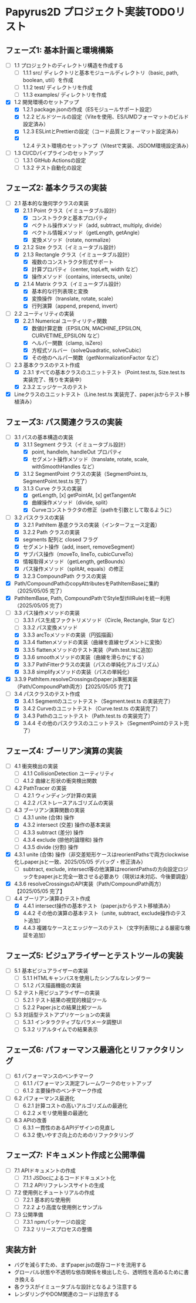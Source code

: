 # Papyrus2D プロジェクト実装TODOリスト

## フェーズ1: 基本計画と環境構築
- [ ] 1.1 プロジェクトのディレクトリ構造を作成する
  - [ ] 1.1.1 src/ ディレクトリと基本モジュールディレクトリ（basic, path, boolean, util）を作成
  - [ ] 1.1.2 test/ ディレクトリを作成
  - [ ] 1.1.3 examples/ ディレクトリを作成
- [x] 1.2 開発環境のセットアップ
  - [x] 1.2.1 package.jsonの作成（ESモジュールサポート設定）
  - [x] 1.2.2 ビルドツールの設定（Viteを使用、ES/UMDフォーマットのビルド設定済み）
  - [x] 1.2.3 ESLintとPrettierの設定（コード品質とフォーマット設定済み）
  - [x] 1.2.4 テスト環境のセットアップ（Vitestで実装、JSDOM環境設定済み）
- [ ] 1.3 CI/CDパイプラインのセットアップ
  - [ ] 1.3.1 GitHub Actionsの設定
  - [ ] 1.3.2 テスト自動化の設定

## フェーズ2: 基本クラスの実装
- [ ] 2.1 基本的な幾何学クラスの実装
  - [x] 2.1.1 Point クラス（イミュータブル設計）
    - [x] コンストラクタと基本プロパティ
    - [x] ベクトル操作メソッド（add, subtract, multiply, divide）
    - [x] ベクトル情報メソッド（getLength, getAngle）
    - [x] 変換メソッド（rotate, normalize）
  - [x] 2.1.2 Size クラス（イミュータブル設計）
  - [x] 2.1.3 Rectangle クラス（イミュータブル設計）
    - [x] 複数のコンストラクタ形式サポート
    - [x] 計算プロパティ（center, topLeft, width など）
    - [x] 操作メソッド（contains, intersects, unite）
  - [x] 2.1.4 Matrix クラス（イミュータブル設計）
    - [x] 基本的な行列表現と変換
    - [x] 変換操作（translate, rotate, scale）
    - [x] 行列演算（append, prepend, invert）
- [ ] 2.2 ユーティリティの実装
  - [x] 2.2.1 Numerical ユーティリティ関数
    - [x] 数値計算定数（EPSILON, MACHINE_EPSILON, CURVETIME_EPSILON など）
    - [x] ヘルパー関数（clamp, isZero）
    - [x] 方程式ソルバー（solveQuadratic, solveCubic）
    - [x] その他のヘルパー関数（getNormalizationFactor など）
- [ ] 2.3 基本クラスのテスト作成
  - [x] 2.3.1 すべての基本クラスのユニットテスト（Point.test.ts, Size.test.ts 実装完了、残りを実装中）
  - [x] 2.3.2 エッジケースのテスト
- [x] Lineクラスのユニットテスト（Line.test.ts 実装完了、paper.jsからテスト移植済み）

## フェーズ3: パス関連クラスの実装
- [ ] 3.1 パスの基本構造の実装
  - [x] 3.1.1 Segment クラス（イミュータブル設計）
    - [x] point, handleIn, handleOut プロパティ
    - [x] セグメント操作メソッド（translate, rotate, scale, withSmoothHandles など）
  - [x] 3.1.2 SegmentPoint クラスの実装（SegmentPoint.ts, SegmentPoint.test.ts 完了）
  - [x] 3.1.3 Curve クラスの実装
    - [x] getLength, [x] getPointAt, [x] getTangentAt
    - [x] 曲線操作メソッド（divide, split）
    - [x] Curveコンストラクタの修正（pathを引数として取るように）
- [ ] 3.2 パスクラスの実装
  - [x] 3.2.1 PathItem 基底クラスの実装（インターフェース定義）
  - [x] 3.2.2 Path クラスの実装
  - [x] segments 配列と closed フラグ
  - [x] セグメント操作（add, insert, removeSegment）
  - [x] サブパス操作（moveTo, lineTo, cubicCurveTo）
  - [x] 情報取得メソッド（getLength, getBounds）
  - [x] パス操作メソッド（splitAt, equals）の修正
  - [x] 3.2.3 CompoundPath クラスの実装
- [x] Path/CompoundPathのcopyAttributesをPathItemBaseに集約（2025/05/05 完了）
- [x] PathItemBase, Path, CompoundPathでStyle型(fillRule)を統一利用（2025/05/05 完了）
- [ ] 3.3 パス操作メソッドの実装
  - [ ] 3.3.1 パス生成ファクトリメソッド（Circle, Rectangle, Star など）
  - [ ] 3.3.2 パス変換メソッド
  - [x] 3.3.3 arcToメソッドの実装（円弧描画）
  - [x] 3.3.4 flattenメソッドの実装（曲線を直線セグメントに変換）
  - [x] 3.3.5 flattenメソッドのテスト実装（Path.test.tsに追加）
  - [x] 3.3.6 smoothメソッドの実装（曲線を滑らかにする）
  - [x] 3.3.7 PathFitterクラスの実装（パスの単純化アルゴリズム）
  - [x] 3.3.8 simplifyメソッドの実装（パスの単純化）
- [x] 3.3.9 PathItem.resolveCrossingsのpaper.js準拠実装（Path/CompoundPath両方）【2025/05/05 完了】
- [ ] 3.4 パスクラスのテスト作成
  - [x] 3.4.1 Segmentのユニットテスト（Segment.test.ts の実装完了）
  - [x] 3.4.2 Curveのユニットテスト（Curve.test.ts の実装完了）
  - [x] 3.4.3 Pathのユニットテスト（Path.test.ts の実装完了）
  - [x] 3.4.4 その他のパスクラスのユニットテスト（SegmentPointのテスト完了）

## フェーズ4: ブーリアン演算の実装
- [ ] 4.1 衝突検出の実装
  - [ ] 4.1.1 CollisionDetection ユーティリティ
  - [ ] 4.1.2 曲線と形状の衝突検出関数
- [ ] 4.2 PathTracer の実装
  - [ ] 4.2.1 ウィンディング計算の実装
  - [ ] 4.2.2 パストレースアルゴリズムの実装
- [ ] 4.3 ブーリアン演算関数の実装
  - [ ] 4.3.1 unite (合体) 操作
  - [x] 4.3.2 intersect (交差) 操作の基本実装
  - [ ] 4.3.3 subtract (差分) 操作
  - [ ] 4.3.4 exclude (排他的論理和) 操作
  - [ ] 4.3.5 divide (分割) 操作
- [x] 4.3.1 unite (合体) 操作（非交差矩形ケースはreorientPathsで両方clockwise化しpaper.jsと一致、2025/05/05 デバッグ・修正済み）
  - [ ] subtract, exclude, intersect等の他演算はreorientPathsの方向設定ロジックをpaper.jsと完全一致させる必要あり（現状は未対応、今後要調査）
- [x] 4.3.6 resolveCrossingsのAPI実装（Path/CompoundPath両方）【2025/05/05 完了】
- [ ] 4.4 ブーリアン演算のテスト作成
  - [x] 4.4.1 intersect操作の基本テスト（paper.jsからテスト移植済み）
  - [x] 4.4.2 その他の演算の基本テスト（unite, subtract, exclude操作のテスト追加）
  - [x] 4.4.3 複雑なケースとエッジケースのテスト（文字列表現による厳密な検証を追加）

## フェーズ5: ビジュアライザーとテストツールの実装
- [ ] 5.1 基本ビジュアライザーの実装
  - [ ] 5.1.1 HTMLキャンバスを使用したシンプルなレンダラー
  - [ ] 5.1.2 パス描画機能の実装
- [ ] 5.2 テスト用ビジュアライザーの実装
  - [ ] 5.2.1 テスト結果の視覚的検証ツール
  - [ ] 5.2.2 Paper.jsとの結果比較ツール
- [ ] 5.3 対話型テストアプリケーションの実装
  - [ ] 5.3.1 インタラクティブなパラメータ調整UI
  - [ ] 5.3.2 リアルタイムでの結果表示

## フェーズ6: パフォーマンス最適化とリファクタリング
- [ ] 6.1 パフォーマンスのベンチマーク
  - [ ] 6.1.1 パフォーマンス測定フレームワークのセットアップ
  - [ ] 6.1.2 主要操作のベンチマーク作成
- [ ] 6.2 パフォーマンス最適化
  - [ ] 6.2.1 計算コストの高いアルゴリズムの最適化
  - [ ] 6.2.2 メモリ使用量の最適化
- [ ] 6.3 APIの改善
  - [ ] 6.3.1 一貫性のあるAPIデザインの見直し
  - [ ] 6.3.2 使いやすさ向上のためのリファクタリング

## フェーズ7: ドキュメント作成と公開準備
- [ ] 7.1 APIドキュメントの作成
  - [ ] 7.1.1 JSDocによるコードドキュメント化
  - [ ] 7.1.2 APIリファレンスサイトの生成
- [ ] 7.2 使用例とチュートリアルの作成
  - [ ] 7.2.1 基本的な使用例
  - [ ] 7.2.2 より高度な使用例とサンプル
- [ ] 7.3 公開準備
  - [ ] 7.3.1 npmパッケージの設定
  - [ ] 7.3.2 リリースプロセスの整備

## 実装方針
- バグを減らすため、まずpaper.jsの既存コードを流用する
- グローバル状態や不透明な依存関係を検出したら、透明性を高めるために書き換える
- 各クラスがイミュータブルな設計となるよう注意する
- レンダリングやDOM関連のコードは除去する